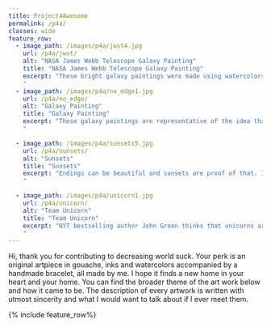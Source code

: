 ```yaml
---
title: Project4Awesome
permalink: /p4a/
classes: wide
feature_row:
  - image_path: /images/p4a/jwst4.jpg
    url: /p4a/jwst/
    alt: "NASA James Webb Telescope Galaxy Painting"
    title: "NASA James Webb Telescope Galaxy Painting"
    excerpt: "These bright galaxy paintings were made using watercolors and are inspired by my love of JWST, and many amongst nerdfighteria. The honeycomb shape of the painting represents the 18 hexagonal mirror segments of the telescope ...
    "
  - image_path: /images/p4a/no_edge1.jpg
    url: /p4a/no_edge/
    alt: "Galaxy Painting"
    title: "Galaxy Painting"
    excerpt: "These galaxy paintings are representative of the idea that the universe has no edge and the humanity's curiosity which drives further exploration. Hank's childlike excietment over universe having no edge inspired this painting. I was also reminded of the idea of ...
    "

  - image_path: /images/p4a/sunsets5.jpg
    url: /p4a/sunsets/
    alt: "Sunsets"
    title: "Sunsets"
    excerpt: "Endings can be beautiful and sunsets are proof of that. It is corny, but true, and Anthropocene Reviwed has a soothing episode rating sunsets, which I often listened while painting this art work ...
    "

  - image_path: /images/p4a/unicorn1.jpg
    url: /p4a/unicorn/
    alt: "Team Unicorn"
    title: "Team Unicorn"
    excerpt: "NYT bestselling author John Green thinks that unicorns are evil, so much that even zombies are better than unicorns. This art piece is my strong stance against the unjust villification of the harmless, glorious creatures ...
    "
---
```

Hi, thank you for contributing to decreasing world suck. Your perk is an original artpiece in gouache, inks and watercolors accompanied by a handmade bracelet, all made by me. I hope it finds a new home in your heart and your home. You can find the broader theme of the art work below and how it came to be. The description of every artwork is written with utmost sincerity and what I would want to talk about if I ever meet them. 

{% include feature_row%}